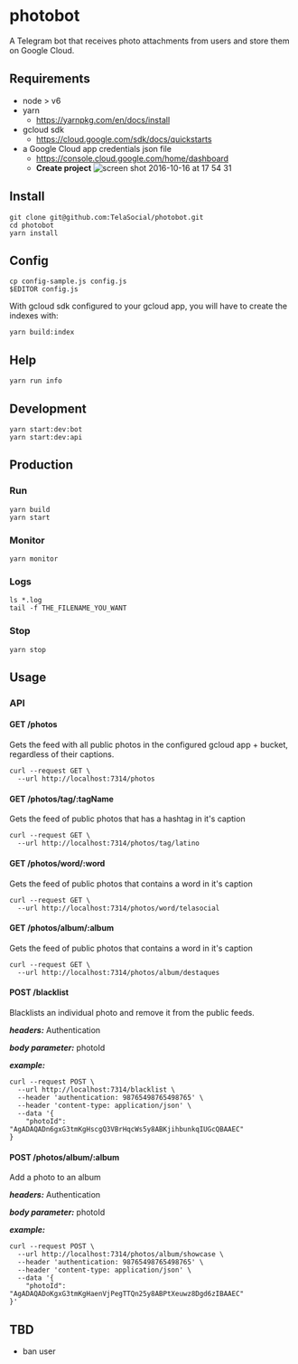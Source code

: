 # photobot
A Telegram bot that receives photo attachments from users and store them
on Google Cloud.

## Requirements

- node > v6
- yarn
  - https://yarnpkg.com/en/docs/install
- gcloud sdk
  - https://cloud.google.com/sdk/docs/quickstarts
- a Google Cloud app credentials json file
  - https://console.cloud.google.com/home/dashboard
  - **Create project** ![screen shot 2016-10-16 at 17 54 31](https://cloud.githubusercontent.com/assets/7760/19420426/cc86caec-93c9-11e6-88ab-f55f7be794c9.png)

## Install

```shell
git clone git@github.com:TelaSocial/photobot.git
cd photobot
yarn install
```

## Config
```shell
cp config-sample.js config.js
$EDITOR config.js
```

With gcloud sdk configured to your gcloud app, you will have to create the indexes with:

```shell
yarn build:index
```

## Help 
```shell
yarn run info
```

## Development

```shell
yarn start:dev:bot
yarn start:dev:api
```

## Production

### Run
```shell
yarn build
yarn start
```

### Monitor
```shell
yarn monitor
```

### Logs
```shell
ls *.log
tail -f THE_FILENAME_YOU_WANT 
```

### Stop
```shell
yarn stop
```

## Usage

### API

#### GET /photos

Gets the feed with all public photos in the configured gcloud app + bucket,
regardless of their captions.

```
curl --request GET \
  --url http://localhost:7314/photos
```

#### GET /photos/tag/:tagName

Gets the feed of public photos that has a hashtag in it's caption

```
curl --request GET \
  --url http://localhost:7314/photos/tag/latino
```

#### GET /photos/word/:word

Gets the feed of public photos that contains a word in it's caption

```
curl --request GET \
  --url http://localhost:7314/photos/word/telasocial
```

#### GET /photos/album/:album

Gets the feed of public photos that contains a word in it's caption

```
curl --request GET \
  --url http://localhost:7314/photos/album/destaques
```

#### POST /blacklist

Blacklists an individual photo and remove it from the public feeds.

***headers:*** Authentication

***body parameter:*** photoId

***example:***

```
curl --request POST \
  --url http://localhost:7314/blacklist \
  --header 'authentication: 98765498765498765' \
  --header 'content-type: application/json' \
  --data '{
	"photoId": "AgADAQADn6gxG3tmKgHscgQ3VBrHqcWs5y8ABKjihbunkqIUGcQBAAEC" 
}
```

#### POST /photos/album/:album

Add a photo to an album

***headers:*** Authentication

***body parameter:*** photoId

***example:***

```
curl --request POST \
  --url http://localhost:7314/photos/album/showcase \
  --header 'authentication: 98765498765498765' \
  --header 'content-type: application/json' \
  --data '{
	"photoId": "AgADAQADoKgxG3tmKgHaenVjPegTTQn25y8ABPtXeuwz8Dgd6zIBAAEC" 
}'
```

## TBD

- ban user

